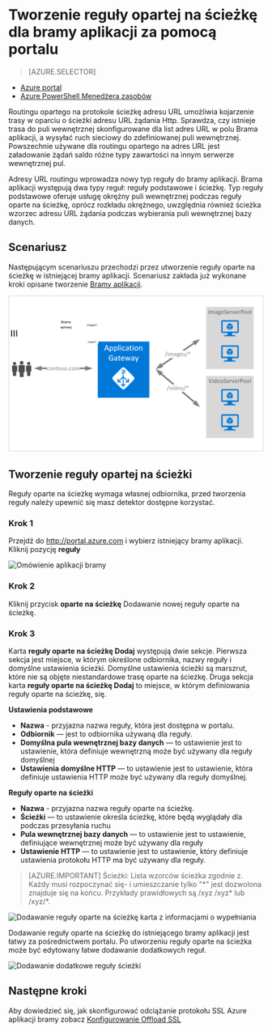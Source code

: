 <properties
   pageTitle="Tworzenie reguły opartej na ścieżkę dla bramy aplikacji za pomocą portalu | Microsoft Azure"
   description="Dowiedz się, jak tworzyć reguły oparte na ścieżkę dla bramy aplikacji za pomocą portalu"
   services="application-gateway"
   documentationCenter="na"
   authors="georgewallace"
   manager="carmonm"
   editor=""
   tags="azure-resource-manager"
/>
<tags  
   ms.service="application-gateway"
   ms.devlang="na"
   ms.topic="article"
   ms.tgt_pltfrm="na"
   ms.workload="infrastructure-services"
   ms.date="10/25/2016"
   ms.author="gwallace" />

# <a name="create-a-path-based-rule-for-an-application-gateway-by-using-the-portal"></a>Tworzenie reguły opartej na ścieżkę dla bramy aplikacji za pomocą portalu

> [AZURE.SELECTOR]
- [Azure portal](application-gateway-create-url-route-portal.md)
- [Azure PowerShell Menedżera zasobów](application-gateway-create-url-route-arm-ps.md)

Routingu opartego na protokole ścieżkę adresu URL umożliwia kojarzenie trasy w oparciu o ścieżki adresu URL żądania Http. Sprawdza, czy istnieje trasa do puli wewnętrznej skonfigurowane dla list adres URL w polu Brama aplikacji, a wysyłać ruch sieciowy do zdefiniowanej puli wewnętrznej. Powszechnie używane dla routingu opartego na adres URL jest załadowanie żądań saldo różne typy zawartości na innym serwerze wewnętrznej pul.

Adresy URL routingu wprowadza nowy typ reguły do bramy aplikacji. Brama aplikacji występują dwa typy reguł: reguły podstawowe i ścieżkę. Typ reguły podstawowe oferuje usługę okrężny puli wewnętrznej podczas reguły oparte na ścieżkę, oprócz rozkładu okrężnego, uwzględnia również ścieżka wzorzec adresu URL żądania podczas wybierania puli wewnętrznej bazy danych.

## <a name="scenario"></a>Scenariusz

Następującym scenariuszu przechodzi przez utworzenie reguły oparte na ścieżkę w istniejącej bramy aplikacji.
Scenariusz zakłada już wykonane kroki opisane tworzenie [Bramy aplikacji](application-gateway-create-gateway-portal.md).

![trasa adresu URL][scenario]

## <a name="createrule"></a>Tworzenie reguły opartej na ścieżki

Reguły oparte na ścieżkę wymaga własnej odbiornika, przed tworzenia reguły należy upewnić się masz detektor dostępne korzystać.

### <a name="step-1"></a>Krok 1

Przejdź do http://portal.azure.com i wybierz istniejący bramy aplikacji. Kliknij pozycję **reguły**

![Omówienie aplikacji bramy][1]

### <a name="step-2"></a>Krok 2

Kliknij przycisk **oparte na ścieżkę** Dodawanie nowej reguły oparte na ścieżkę.

### <a name="step-3"></a>Krok 3

Karta **reguły oparte na ścieżkę Dodaj** występują dwie sekcje. Pierwsza sekcja jest miejsce, w którym określone odbiornika, nazwy reguły i domyślne ustawienia ścieżki. Domyślne ustawienia ścieżki są marszrut, które nie są objęte niestandardowe trasę oparte na ścieżkę. Druga sekcja karta **reguły oparte na ścieżkę Dodaj** to miejsce, w którym definiowania reguły oparte na ścieżkę, się.

**Ustawienia podstawowe**

- **Nazwa** - przyjazna nazwa reguły, która jest dostępna w portalu.
- **Odbiornik** — jest to odbiornika używaną dla reguły.
- **Domyślna pula wewnętrznej bazy danych** — to ustawienie jest to ustawienie, która definiuje wewnętrzną może być używany dla reguły domyślnej
- **Ustawienia domyślne HTTP** — to ustawienie jest to ustawienie, która definiuje ustawienia HTTP może być używany dla reguły domyślnej.

**Reguły oparte na ścieżki**

- **Nazwa** - przyjazna nazwa reguły oparte na ścieżkę.
- **Ścieżki** — to ustawienie określa ścieżkę, które będą wyglądały dla podczas przesyłania ruchu
- **Pula wewnętrznej bazy danych** — to ustawienie jest to ustawienie, definiujące wewnętrznej może być używany dla reguły
- **Ustawienie HTTP** — to ustawienie jest to ustawienie, który definiuje ustawienia protokołu HTTP ma być używany dla reguły.

>[AZURE.IMPORTANT] Ścieżki: Lista wzorców ścieżka zgodnie z. Każdy musi rozpoczynać się- i umieszczanie tylko "\*" jest dozwolona znajduje się na końcu. Przykłady prawidłowych są /xyz /xyz* lub /xyz/*.  

![Dodawanie reguły oparte na ścieżkę karta z informacjami o wypełniania][2]

Dodawanie reguły oparte na ścieżkę do istniejącego bramy aplikacji jest łatwy za pośrednictwem portalu. Po utworzeniu reguły oparte na ścieżka może być edytowany łatwe dodawanie dodatkowych reguł. 

![Dodawanie dodatkowe reguły ścieżki][3]

## <a name="next-steps"></a>Następne kroki

Aby dowiedzieć się, jak skonfigurować odciążanie protokołu SSL Azure aplikacji bramy zobacz [Konfigurowanie Offload SSL](application-gateway-ssl-portal.md)

[1]: ./media/application-gateway-create-url-route-portal/figure1.png
[2]: ./media/application-gateway-create-url-route-portal/figure2.png
[3]: ./media/application-gateway-create-url-route-portal/figure3.png
[scenario]: ./media/application-gateway-create-url-route-portal/scenario.png